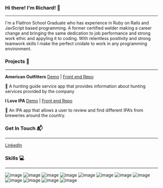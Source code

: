 ### Hi there! I'm Richard! 👋
***

I'm a FlatIron School Graduate who has experience in Ruby on Rails and JavScript based programming. A former certified welder making a career change and bringing the same dedication to job performance and strong work ethic and appyling it to coding. With relentless positivity and strong teamwork skills I make the perfect cnidate to work in any programming environment.

### Projects 📁
***

**American Outfitters** [Demo](https://loving-shaw-2b2b97.netlify.app/) | [Front end Repo](https://github.com/kurwitz3/outfitter-frontend)

🐊  A hunting guide service app that provides information about hunting services provided by the company

**I Love IPA** [Demo](https://wonderful-lamarr-3ee816.netlify.app/) | [Front end Repo](https://github.com/kurwitz3/I-Love-Ipa-Frontend)

🍺   An IPA app that allows a user to review and find different IPA’s from breweries around the country.

### Get In Touch 📬
***
[LinkedIn](https://www.linkedin.com/in/richard-kurwitz/)

### Skills 💻
***
![image](https://img.shields.io/badge/HTML-239120?style=for-the-badge&logo=html5&logoColor=white) ![image](https://img.shields.io/badge/CSS-239120?&style=for-the-badge&logo=css3&logoColor=white) ![image](https://img.shields.io/badge/JavaScript-F7DF1E?style=for-the-badge&logo=javascript&logoColor=black) ![image](https://img.shields.io/badge/Ruby-CC342D?style=for-the-badge&logo=ruby&logoColor=white) ![image](https://img.shields.io/badge/React-20232A?style=for-the-badge&logo=react&logoColor=61DAFB) ![image](https://img.shields.io/badge/Redux-593D88?style=for-the-badge&logo=redux&logoColor=white) ![image](	https://img.shields.io/badge/Ruby_on_Rails-CC0000?style=for-the-badge&logo=ruby-on-rails&logoColor=white) ![image](https://img.shields.io/badge/PostgreSQL-316192?style=for-the-badge&logo=postgresql&logoColor=white) ![image](https://img.shields.io/badge/SQLite-07405E?style=for-the-badge&logo=sqlite&logoColor=white) ![image](	https://img.shields.io/badge/Heroku-430098?style=for-the-badge&logo=heroku&logoColor=white) ![image](https://img.shields.io/badge/Git-F05032?style=for-the-badge&logo=git&logoColor=white) ![image](https://img.shields.io/badge/Visual_Studio_Code-0078D4?style=for-the-badge&logo=visual%20studio%20code&logoColor=white)



